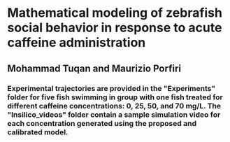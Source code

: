 # Mathematical modeling of zebrafish social behavior in response to acute caffeine administration
## Mohammad Tuqan and Maurizio Porfiri

### Experimental trajectories are provided in the "Experiments" folder for five fish swimming in group with one fish treated for different caffeine concentrations: 0, 25, 50, and 70 mg/L. The "Insilico_videos" folder contain a sample simulation video for each concentration generated using the proposed and calibrated model.
